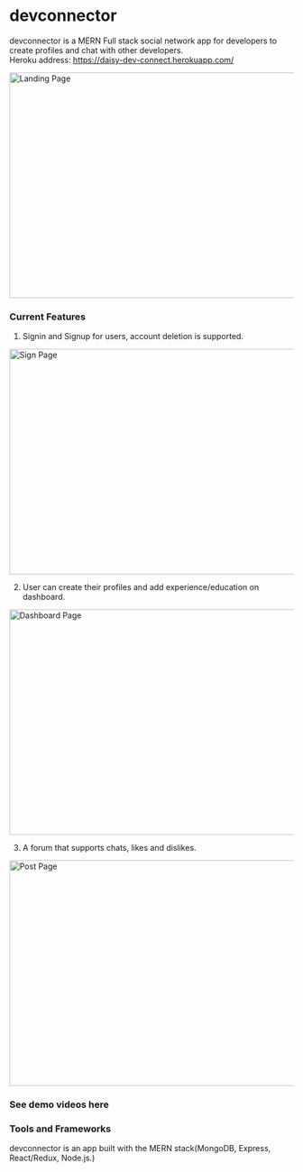 # devconnector
devconnector is a MERN Full stack social network app for developers to create profiles and chat with other developers.<br />
Heroku address: https://daisy-dev-connect.herokuapp.com/

<img src="https://github.com/HongxiChen1014/devconnector/blob/master/demoSource/Landing.png" alt="Landing Page" width="600" height="400">

### Current Features
1. Signin and Signup for users, account deletion is supported.
<img src="https://github.com/HongxiChen1014/devconnector/blob/master/demoSource/signin.png" alt="Sign Page" width="600" height="400">

2. User can create their profiles and add experience/education on dashboard.
<img src="https://github.com/HongxiChen1014/devconnector/blob/master/demoSource/dashboard.png" alt="Dashboard Page" width="600" height="400">

3. A forum that supports chats, likes and dislikes.
<img src="https://github.com/HongxiChen1014/devconnector/blob/master/demoSource/Posts.png" alt="Post Page" width="600" height="400">

### See demo videos here

### Tools and Frameworks
devconnector is an app built with the MERN stack(MongoDB, Express, React/Redux, Node.js.)
